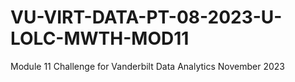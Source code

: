 # VU-VIRT-DATA-PT-08-2023-U-LOLC-MWTH-MOD11
Module 11 Challenge for Vanderbilt Data Analytics November 2023
